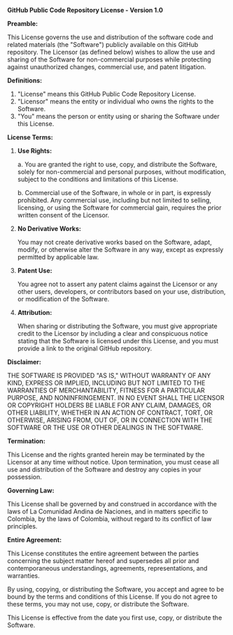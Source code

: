 **GitHub Public Code Repository License - Version 1.0**

**Preamble:**

This License governs the use and distribution of the software code and related materials (the "Software") publicly available on this GitHub repository. The Licensor (as defined below) wishes to allow the use and sharing of the Software for non-commercial purposes while protecting against unauthorized changes, commercial use, and patent litigation.

**Definitions:**

1. "License" means this GitHub Public Code Repository License.
2. "Licensor" means the entity or individual who owns the rights to the Software.
3. "You" means the person or entity using or sharing the Software under this License.

**License Terms:**

1. **Use Rights:**

    a. You are granted the right to use, copy, and distribute the Software, solely for non-commercial and personal purposes, without modification, subject to the conditions and limitations of this License.

    b. Commercial use of the Software, in whole or in part, is expressly prohibited. Any commercial use, including but not limited to selling, licensing, or using the Software for commercial gain, requires the prior written consent of the Licensor.

2. **No Derivative Works:**

    You may not create derivative works based on the Software, adapt, modify, or otherwise alter the Software in any way, except as expressly permitted by applicable law.

3. **Patent Use:**

    You agree not to assert any patent claims against the Licensor or any other users, developers, or contributors based on your use, distribution, or modification of the Software.

4. **Attribution:**

    When sharing or distributing the Software, you must give appropriate credit to the Licensor by including a clear and conspicuous notice stating that the Software is licensed under this License, and you must provide a link to the original GitHub repository.

**Disclaimer:**

THE SOFTWARE IS PROVIDED "AS IS," WITHOUT WARRANTY OF ANY KIND, EXPRESS OR IMPLIED, INCLUDING BUT NOT LIMITED TO THE WARRANTIES OF MERCHANTABILITY, FITNESS FOR A PARTICULAR PURPOSE, AND NONINFRINGEMENT. IN NO EVENT SHALL THE LICENSOR OR COPYRIGHT HOLDERS BE LIABLE FOR ANY CLAIM, DAMAGES, OR OTHER LIABILITY, WHETHER IN AN ACTION OF CONTRACT, TORT, OR OTHERWISE, ARISING FROM, OUT OF, OR IN CONNECTION WITH THE SOFTWARE OR THE USE OR OTHER DEALINGS IN THE SOFTWARE.

**Termination:**

This License and the rights granted herein may be terminated by the Licensor at any time without notice. Upon termination, you must cease all use and distribution of the Software and destroy any copies in your possession.

**Governing Law:**

This License shall be governed by and construed in accordance with the laws of La Comunidad Andina de Naciones, and in matters specific to Colombia, by the laws of Colombia, without regard to its conflict of law principles.

**Entire Agreement:**

This License constitutes the entire agreement between the parties concerning the subject matter hereof and supersedes all prior and contemporaneous understandings, agreements, representations, and warranties.

By using, copying, or distributing the Software, you accept and agree to be bound by the terms and conditions of this License. If you do not agree to these terms, you may not use, copy, or distribute the Software.

This License is effective from the date you first use, copy, or distribute the Software.
